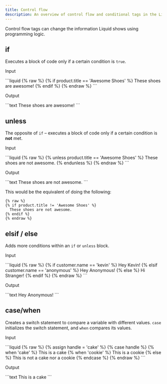 ```yaml
---
title: Control flow
description: An overview of control flow and conditional tags in the Liquid template language.
---
```


Control flow tags can change the information Liquid shows using programming logic.

## if

Executes a block of code only if a certain condition is `true`.

<p class="code-label">Input</p>
```liquid
{% raw %}
{% if product.title == 'Awesome Shoes' %}
  These shoes are awesome!
{% endif %}
{% endraw %}
```

<p class="code-label">Output</p>
```text
These shoes are awesome!
```

## unless

The opposite of `if` – executes a block of code only if a certain condition is **not** met.

<p class="code-label">Input</p>
```liquid
{% raw %}
{% unless product.title == 'Awesome Shoes' %}
  These shoes are not awesome.
{% endunless %}
{% endraw %}
```

<p class="code-label">Output</p>
```text
These shoes are not awesome.
```

This would be the equivalent of doing the following:

```liquid
{% raw %}
{% if product.title != 'Awesome Shoes' %}
  These shoes are not awesome.
{% endif %}
{% endraw %}
```

## elsif / else

Adds more conditions within an `if` or `unless` block.

<p class="code-label">Input</p>
```liquid
{% raw %}
<!-- If customer.name = 'anonymous' -->
{% if customer.name == 'kevin' %}
  Hey Kevin!
{% elsif customer.name == 'anonymous' %}
  Hey Anonymous!
{% else %}
  Hi Stranger!
{% endif %}
{% endraw %}
```

<p class="code-label">Output</p>
```text
Hey Anonymous!
```

## case/when

Creates a switch statement to compare a variable with different values. `case` initializes the switch statement, and `when` compares its values.

<p class="code-label">Input</p>
```liquid
{% raw %}
{% assign handle = 'cake' %}
{% case handle %}
  {% when 'cake' %}
     This is a cake
  {% when 'cookie' %}
     This is a cookie
  {% else %}
     This is not a cake nor a cookie
{% endcase %}
{% endraw %}
```

<p class="code-label">Output</p>
```text
This is a cake
```
